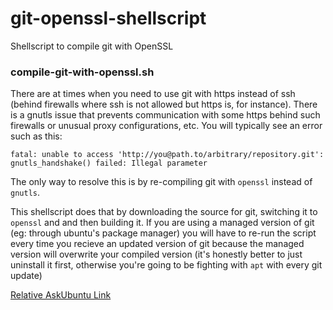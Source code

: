 # git-openssl-shellscript
Shellscript to compile git with OpenSSL

### compile-git-with-openssl.sh

There are at times when you need to use git with https instead of ssh (behind firewalls where ssh is not allowed but https is, for instance). There is a gnutls issue that prevents communication with some https behind such firewalls or unusual proxy configurations, etc. You will typically see an error such as this:
```
fatal: unable to access 'http://you@path.to/arbitrary/repository.git': gnutls_handshake() failed: Illegal parameter
```
The only way to resolve this is by re-compiling git with `openssl` instead of `gnutls`.

This shellscript does that by downloading the source for git, switching it to `openssl` and and then building it. If you are using a managed version of git (eg: through ubuntu's package manager) you will have to re-run the script every time you recieve an updated version of git because the managed version will overwrite your compiled version (it's honestly better to just uninstall it first, otherwise you're going to be fighting with `apt` with every git update)

[Relative AskUbuntu Link](https://askubuntu.com/questions/186847/error-gnutls-handshake-failed-when-connecting-to-https-servers)
